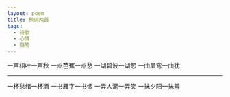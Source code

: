 ```yaml
---
layout: poem
title: 秋词两首
tags:
  - 诗歌
  - 心情
  - 随笔
---
```


一声梧叶一声秋
一点芭蕉一点愁
一湖碧波一湖怨
一曲眉弯一曲犹

---

一杯愁绪一杯酒
一书雁字一书惆
一弄人潮一弄笑
一抹夕阳一抹羞
